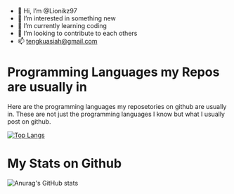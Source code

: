 - 👋 Hi, I’m @Lionikz97
- 👀 I’m interested in something new
- 🌱 I’m currently learning coding 
- 💞️ I’m looking to contribute to each others
- 📫 tengkuasiah@gmail.com

# Programming Languages my Repos are usually in
Here are the programming languages my reposetories on github are usually in. These are not just the programming languages I know but what I usually post on github.

[![Top Langs](https://github-readme-stats.vercel.app/api/top-langs/?username=Lionikz97&layout=compact&theme=tokyonight)](https://github.com/anuraghazra/github-readme-stats)

# My Stats on Github

![Anurag's GitHub stats](https://github-readme-stats.vercel.app/api?username=Lionikz97&show_icons=true&theme=gruvbox)

<!---
Lionikz97/Lionikz97 is a ✨ special ✨ repository because its `README.md` (this file) appears on your GitHub profile.
You can click the Preview link to take a look at your changes.
--->
